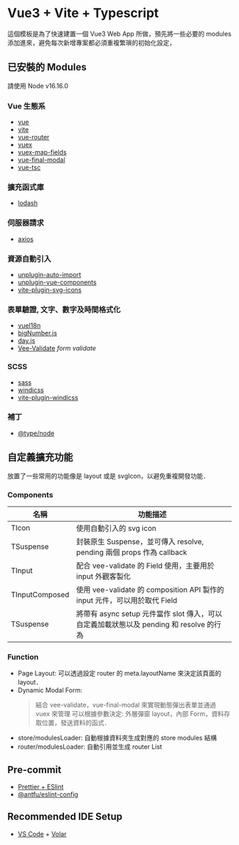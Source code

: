 # Vue3 + Vite + Typescript

這個模板是為了快速建置一個 Vue3 Web App 所做，預先將一些必要的 modules 添加進來，避免每次新增專案都必須重複繁瑣的初始化設定，

## 已安裝的 Modules

請使用 Node v16.16.0

### Vue 生態系

- [vue](https://github.com/vuejs/core/tree/main/packages/vue#readme)
- [vite](https://github.com/vitejs/vite/tree/main/#readme)
- [vue-router](https://github.com/vuejs/router#readme)
- [vuex](https://github.com/vuejs/vuex#readme)
- [vuex-map-fields](https://github.com/maoberlehner/vuex-map-fields)
- [vue-final-modal](https://vue-final-modal.org/)
- [vue-tsc](github.com/johnsoncodehk/volar#readme)
<!-- - [mitt](github.com/developit/mitt) -->

### 擴充函式庫

- [lodash](https://lodash.com/)
<!-- - [uuid](github.com/uuidjs/uuid#readme) _For the creation of RFC4122 UUIDs_ -->

### 伺服器請求

- [axios](https://axios-http.com/)

### 資源自動引入

- [unplugin-auto-import](github.com/antfu/unplugin-auto-import#readme)
- [unplugin-vue-components](https://github.com/antfu/unplugin-vue-components)
- [vite-plugin-svg-icons](https://github.com/anncwb/vite-plugin-svg-icons/tree/master/#readme)

### 表單驗證, 文字、數字及時間格式化

- [vueI18n](https://github.com/intlify/vue-i18n-next/tree/master/packages/vue-i18n#readme)
- [bigNumber.js](https://github.com/MikeMcl/bignumber.js#readme)
- [day.js](day.js.org)
- [Vee-Validate](https://vee-validate.logaretm.com/v4/) _form validate_

### SCSS

- [sass](github.com/sass/dart-sass)
- [windicss](https://windicss.org/)
- [vite-plugin-windicss](https://github.com/antfu/vite-plugin-windicss)

### 補丁

- [@type/node](https://github.com/DefinitelyTyped/DefinitelyTyped/tree/master/types/node)

## 自定義擴充功能

放置了一些常用的功能像是 layout 或是 svgIcon，以避免重複開發功能．

### Components

| 名稱           | 功能描述                                                                                |
| -------------- | --------------------------------------------------------------------------------------- |
| TIcon          | 使用自動引入的 svg icon                                                                 |
| TSuspense      | 封裝原生 Suspense，並可傳入 resolve, pending 兩個 props 作為 callback                   |
| TInput         | 配合 vee-validate 的 Field 使用，主要用於 input 外觀客製化                              |
| TInputComposed | 使用 vee-validate 的 composition API 製作的 input 元件，可以用於取代 Field              |
| TSuspense      | 將帶有 async setup 元件當作 slot 傳入，可以自定義加載狀態以及 pending 和 resolve 的行為 |

### Function

- Page Layout: 可以透過設定 router 的 meta.layoutName 來決定該頁面的 layout．
- Dynamic Modal Form:
  > 結合 vee-validate，vue-final-modal 來實現動態彈出表單並通過 vuex 來管理
  > 可以根據參數決定: 外層彈窗 layout，內部 Form，資料存取位置，發送資料的函式．
- store/modulesLoader: 自動根據資料夾生成對應的 store modules 結構
- router/modulesLoader: 自動引用並生成 router List

## Pre-commit

- [Prettier + ESlint](https://juejin.cn/post/7142815651294511135)
- [@antfu/eslint-config](https://github.com/antfu/eslint-config)

## Recommended IDE Setup

- [VS Code](https://code.visualstudio.com/) + [Volar](https://marketplace.visualstudio.com/items?itemName=Vue.volar)
